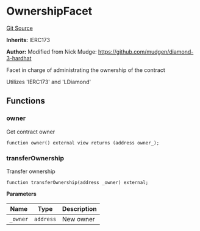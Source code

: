 # OwnershipFacet
[Git Source](https://github.com/VaporFi/liquid-staking/blob/3b515db4cbed442e9d462b37141dae8e14c9c9d0/src/facets/OwnershipFacet.sol)

**Inherits:**
IERC173

**Author:**
Modified from Nick Mudge: https://github.com/mudgen/diamond-3-hardhat

Facet in charge of administrating the ownership of the contract

Utilizes 'IERC173' and 'LDiamond'


## Functions
### owner

Get contract owner


```solidity
function owner() external view returns (address owner_);
```

### transferOwnership

Transfer ownership


```solidity
function transferOwnership(address _owner) external;
```
**Parameters**

|Name|Type|Description|
|----|----|-----------|
|`_owner`|`address`|New owner|



